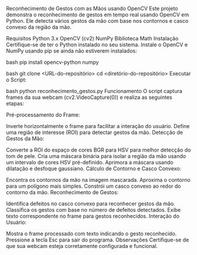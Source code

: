 Reconhecimento de Gestos com as Mãos usando OpenCV
Este projeto demonstra o reconhecimento de gestos em tempo real usando OpenCV em Python. Ele detecta vários gestos da mão com base nos contornos e casco convexo da região da mão.

Requisitos
  Python 3.x
  OpenCV (cv2)
  NumPy
  Biblioteca Math
  Instalação
  Certifique-se de ter o Python instalado no seu sistema. Instale o OpenCV e NumPy usando pip se ainda não estiverem instalados:

bash
  pip install opencv-python numpy

bash
  git clone <URL-do-repositório>
  cd <diretório-do-repositório>
Executar o Script:

bash
  python reconhecimento_gestos.py
  Funcionamento
  O script captura frames da sua webcam (cv2.VideoCapture(0)) e realiza as seguintes etapas:

Pré-processamento do Frame:

Inverte horizontalmente o frame para facilitar a interação do usuário.
Define uma região de interesse (ROI) para detectar gestos da mão.
Detecção de Gestos da Mão:

Converte a ROI do espaço de cores BGR para HSV para melhor detecção do tom de pele.
Cria uma máscara binária para isolar a região da mão usando um intervalo de cores HSV pré-definido.
Aprimora a máscara usando dilatação e desfoque gaussiano.
Cálculo de Contorno e Casco Convexo:

Encontra os contornos da mão na imagem mascarada.
Aproxima o contorno para um polígono mais simples.
Constrói um casco convexo ao redor do contorno da mão.
Reconhecimento de Gestos:

Identifica defeitos no casco convexo para reconhecer gestos da mão.
Classifica os gestos com base no número de defeitos detectados.
Exibe texto correspondente no frame para gestos reconhecidos.
Interação do Usuário:

Mostra o frame processado com texto indicando o gesto reconhecido.
Pressione a tecla Esc para sair do programa.
Observações
Certifique-se de que sua webcam esteja corretamente configurada e funcional.

